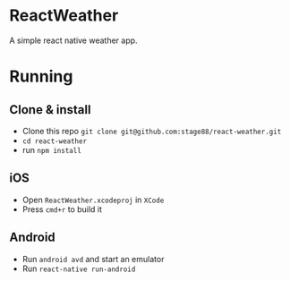 # ReactWeather
A simple react native weather app.

# Running
## Clone & install

+ Clone this repo `git clone git@github.com:stage88/react-weather.git`
+ `cd react-weather`
+ run `npm install`
## iOS

+ Open `ReactWeather.xcodeproj` in `XCode`
+ Press `cmd+r` to build it

## Android

+ Run `android avd` and start an emulator
+ Run `react-native run-android`
